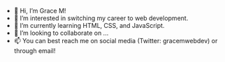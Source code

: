 - 👋 Hi, I’m Grace M!
- 👀 I’m interested in switching my career to web development.
- 🌱 I’m currently learning HTML, CSS, and JavaScript.
- 💞️ I’m looking to collaborate on ...
- 📫 You can best reach me on social media (Twitter: gracemwebdev) or through email!

<!---
grace-mills/grace-mills is a ✨ special ✨ repository because its `README.md` (this file) appears on your GitHub profile.
You can click the Preview link to take a look at your changes.
--->
